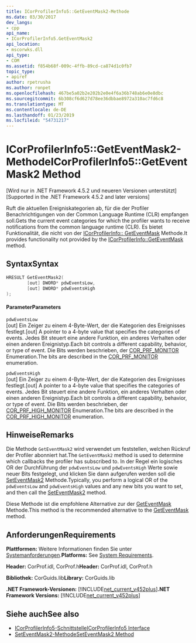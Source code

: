```yaml
---
title: ICorProfilerInfo5::GetEventMask2-Methode
ms.date: 03/30/2017
dev_langs:
- cpp
api_name:
- ICorProfilerInfo5.GetEventMask2
api_location:
- mscorwks.dll
api_type:
- COM
ms.assetid: f854b68f-009c-4ffb-89cd-ca874d1c0fb7
topic_type:
- apiref
author: rpetrusha
ms.author: ronpet
ms.openlocfilehash: 467be5a02b2e202b2e0e4f6a36b748ab6e0e8dbc
ms.sourcegitcommit: 6b308cf6d627d78ee36dbbae8972a310ac7fd6c8
ms.translationtype: MT
ms.contentlocale: de-DE
ms.lasthandoff: 01/23/2019
ms.locfileid: "54731217"
---
```

# <a name="icorprofilerinfo5geteventmask2-method"></a><span data-ttu-id="dbb80-102">ICorProfilerInfo5::GetEventMask2-Methode</span><span class="sxs-lookup"><span data-stu-id="dbb80-102">ICorProfilerInfo5::GetEventMask2 Method</span></span>
<span data-ttu-id="dbb80-103">[Wird nur in .NET Framework 4.5.2 und neueren Versionen unterstützt]</span><span class="sxs-lookup"><span data-stu-id="dbb80-103">[Supported in the .NET Framework 4.5.2 and later versions]</span></span>  
  
 <span data-ttu-id="dbb80-104">Ruft die aktuellen Ereigniskategorien ab, für die der Profiler Benachrichtigungen von der Common Language Runtime (CLR) empfangen soll.</span><span class="sxs-lookup"><span data-stu-id="dbb80-104">Gets the current event categories for which the profiler wants to receive notifications from the common language runtime (CLR).</span></span>  <span data-ttu-id="dbb80-105">Es bietet Funktionalität, die nicht von der [ICorProfilerInfo:: GetEventMask](../../../../docs/framework/unmanaged-api/profiling/icorprofilerinfo-geteventmask-method.md) Methode.</span><span class="sxs-lookup"><span data-stu-id="dbb80-105">It provides functionality not provided by the [ICorProfilerInfo::GetEventMask](../../../../docs/framework/unmanaged-api/profiling/icorprofilerinfo-geteventmask-method.md) method.</span></span>  
  
## <a name="syntax"></a><span data-ttu-id="dbb80-106">Syntax</span><span class="sxs-lookup"><span data-stu-id="dbb80-106">Syntax</span></span>  
  
```cpp
HRESULT GetEventMask2(  
        [out] DWORD* pdwEventsLow,  
        [out] DWORD* pdwEventsHigh  
);  
```  
  
#### <a name="parameters"></a><span data-ttu-id="dbb80-107">Parameter</span><span class="sxs-lookup"><span data-stu-id="dbb80-107">Parameters</span></span>  
 `pdwEventsLow`  
 <span data-ttu-id="dbb80-108">[out] Ein Zeiger zu einem 4-Byte-Wert, der die Kategorien des Ereignisses festlegt.</span><span class="sxs-lookup"><span data-stu-id="dbb80-108">[out] A pointer to a 4-byte value that specifies the categories of events.</span></span> <span data-ttu-id="dbb80-109">Jedes Bit steuert eine andere Funktion, ein anderes Verhalten oder einen anderen Ereignistyp.</span><span class="sxs-lookup"><span data-stu-id="dbb80-109">Each bit controls a different capability, behavior, or type of event.</span></span> <span data-ttu-id="dbb80-110">Die Bits werden beschrieben, der [COR_PRF_MONITOR](../../../../docs/framework/unmanaged-api/profiling/cor-prf-monitor-enumeration.md) Enumeration.</span><span class="sxs-lookup"><span data-stu-id="dbb80-110">The bits are described in the [COR_PRF_MONITOR](../../../../docs/framework/unmanaged-api/profiling/cor-prf-monitor-enumeration.md) enumeration.</span></span>  
  
 `pdwEventsHigh`  
 <span data-ttu-id="dbb80-111">[out] Ein Zeiger zu einem 4-Byte-Wert, der die Kategorien des Ereignisses festlegt.</span><span class="sxs-lookup"><span data-stu-id="dbb80-111">[out] A pointer to a 4-byte value that specifies the categories of events.</span></span>  <span data-ttu-id="dbb80-112">Jedes Bit steuert eine andere Funktion, ein anderes Verhalten oder einen anderen Ereignistyp.</span><span class="sxs-lookup"><span data-stu-id="dbb80-112">Each bit controls a different capability, behavior, or type of event.</span></span> <span data-ttu-id="dbb80-113">Die Bits werden beschrieben, der [COR_PRF_HIGH_MONITOR](../../../../docs/framework/unmanaged-api/profiling/cor-prf-high-monitor-enumeration.md) Enumeration.</span><span class="sxs-lookup"><span data-stu-id="dbb80-113">The bits are described in the [COR_PRF_HIGH_MONITOR](../../../../docs/framework/unmanaged-api/profiling/cor-prf-high-monitor-enumeration.md) enumeration.</span></span>  
  
## <a name="remarks"></a><span data-ttu-id="dbb80-114">Hinweise</span><span class="sxs-lookup"><span data-stu-id="dbb80-114">Remarks</span></span>  
 <span data-ttu-id="dbb80-115">Die Methode `GetEventMask2` wird verwendet um feststellen, welchen Rückruf der Profiler abonniert hat.</span><span class="sxs-lookup"><span data-stu-id="dbb80-115">The `GetEventMask2` method is used to determine which callbacks the profiler has subscribed to.</span></span> <span data-ttu-id="dbb80-116">In der Regel ein logisches OR der Durchführung der `pdwEventsLow` und `pdwEventsHigh` Werte sowie neuer Bits festgelegt, und klicken Sie dann aufgerufen werden soll die [SetEventMask2](../../../../docs/framework/unmanaged-api/profiling/icorprofilerinfo5-seteventmask2-method.md) Methode.</span><span class="sxs-lookup"><span data-stu-id="dbb80-116">Typically, you perform a logical OR of the `pdwEventsLow` and `pdwEventsHigh` values and any new bits you want to set, and then call the [SetEventMask2](../../../../docs/framework/unmanaged-api/profiling/icorprofilerinfo5-seteventmask2-method.md) method.</span></span>  
  
 <span data-ttu-id="dbb80-117">Diese Methode ist die empfohlene Alternative zur der [GetEventMask](../../../../docs/framework/unmanaged-api/profiling/icorprofilerinfo-geteventmask-method.md) Methode.</span><span class="sxs-lookup"><span data-stu-id="dbb80-117">This method is the recommended alternative to the [GetEventMask](../../../../docs/framework/unmanaged-api/profiling/icorprofilerinfo-geteventmask-method.md) method.</span></span>  
  
## <a name="requirements"></a><span data-ttu-id="dbb80-118">Anforderungen</span><span class="sxs-lookup"><span data-stu-id="dbb80-118">Requirements</span></span>  
 <span data-ttu-id="dbb80-119">**Plattformen:** Weitere Informationen finden Sie unter [Systemanforderungen](../../../../docs/framework/get-started/system-requirements.md).</span><span class="sxs-lookup"><span data-stu-id="dbb80-119">**Platforms:** See [System Requirements](../../../../docs/framework/get-started/system-requirements.md).</span></span>  
  
 <span data-ttu-id="dbb80-120">**Header:** CorProf.idl, CorProf.h</span><span class="sxs-lookup"><span data-stu-id="dbb80-120">**Header:** CorProf.idl, CorProf.h</span></span>  
  
 <span data-ttu-id="dbb80-121">**Bibliothek:** CorGuids.lib</span><span class="sxs-lookup"><span data-stu-id="dbb80-121">**Library:** CorGuids.lib</span></span>  
  
 <span data-ttu-id="dbb80-122">**.NET Framework-Versionen:** [!INCLUDE[net_current_v452plus](../../../../includes/net-current-v452plus-md.md)]</span><span class="sxs-lookup"><span data-stu-id="dbb80-122">**.NET Framework Versions:** [!INCLUDE[net_current_v452plus](../../../../includes/net-current-v452plus-md.md)]</span></span>  
  
## <a name="see-also"></a><span data-ttu-id="dbb80-123">Siehe auch</span><span class="sxs-lookup"><span data-stu-id="dbb80-123">See also</span></span>
- [<span data-ttu-id="dbb80-124">ICorProfilerInfo5-Schnittstelle</span><span class="sxs-lookup"><span data-stu-id="dbb80-124">ICorProfilerInfo5 Interface</span></span>](../../../../docs/framework/unmanaged-api/profiling/icorprofilerinfo5-interface.md)
- [<span data-ttu-id="dbb80-125">SetEventMask2-Methode</span><span class="sxs-lookup"><span data-stu-id="dbb80-125">SetEventMask2 Method</span></span>](../../../../docs/framework/unmanaged-api/profiling/icorprofilerinfo5-seteventmask2-method.md)
